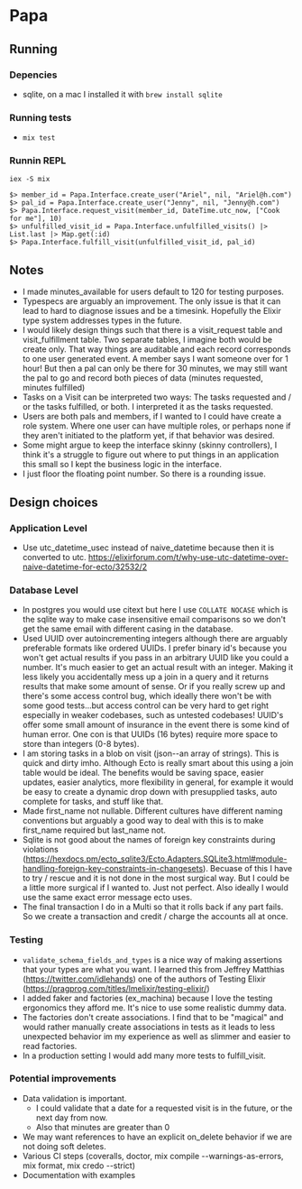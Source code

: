 # Papa

## Running

### Depencies

- sqlite, on a mac I installed it with `brew install sqlite`

### Running tests

- `mix test`

### Runnin REPL

`iex -S mix`

```
$> member_id = Papa.Interface.create_user("Ariel", nil, "Ariel@h.com")
$> pal_id = Papa.Interface.create_user("Jenny", nil, "Jenny@h.com")
$> Papa.Interface.request_visit(member_id, DateTime.utc_now, ["Cook for me"], 10)
$> unfulfilled_visit_id = Papa.Interface.unfulfilled_visits() |> List.last |> Map.get(:id)
$> Papa.Interface.fulfill_visit(unfulfilled_visit_id, pal_id)
```

## Notes

- I made minutes_available for users default to 120 for testing purposes.
- Typespecs are arguably an improvement. The only issue is that it can lead to hard to diagnose issues and be a timesink. Hopefully the Elixir type system addresses types in the future.
- I would likely design things such that there is a visit_request table and visit_fulfillment table. Two separate tables, I imagine both would be create only. That way things are auditable and each record corresponds to one user generated event. A member says I want someone over for 1 hour! But then a pal can only be there for 30 minutes, we may still want the pal to go and record both pieces of data (minutes requested, minutes fulfilled)
- Tasks on a Visit can be interpreted two ways: The tasks requested and / or the tasks fulfilled, or both. I interpreted it as the tasks requested.
- Users are both pals and members, if I wanted to I could have create a role system. Where one user can have multiple roles, or perhaps none if they aren't initiated to the platform yet, if that behavior was desired.
- Some might argue to keep the interface skinny (skinny controllers), I think it's a struggle to figure out where to put things in an application this small so I kept the business logic in the interface.
- I just floor the floating point number. So there is a rounding issue.

## Design choices

### Application Level

- Use utc_datetime_usec instead of naive_datetime because then it is converted to utc. https://elixirforum.com/t/why-use-utc-datetime-over-naive-datetime-for-ecto/32532/2

### Database Level

- In postgres you would use citext but here I use `COLLATE NOCASE` which is the sqlite way to make case insensitive email comparisons so we don't get the same email with different casing in the database.
- Used UUID over autoincrementing integers although there are arguably preferable formats like ordered UUIDs. I prefer binary id's because you won't get actual results if you pass in an arbitrary UUID like you could a number. It's much easier to get an actual result with an integer. Making it less likely you accidentally mess up a join in a query and it returns results that make some amount of sense. Or if you really screw up and there's some access control bug, which ideally there won't be with some good tests...but access control can be very hard to get right especially in weaker codebases, such as untested codebases! UUID's offer some small amount of insurance in the event there is some kind of human error. One con is that UUIDs (16 bytes) require more space to store than integers (0-8 bytes).
- I am storing tasks in a blob on visit (json--an array of strings). This is quick and dirty imho. Although Ecto is really smart about this using a join table would be ideal. The benefits would be saving space, easier updates, easier analytics, more flexibility in general, for example it would be easy to create a dynamic drop down with presupplied tasks, auto complete for tasks, and stuff like that.
- Made first_name not nullable. Different cultures have different naming conventions but arguably a good way to deal with this is to make first_name required but last_name not.
- Sqlite is not good about the names of foreign key constraints during violations (https://hexdocs.pm/ecto_sqlite3/Ecto.Adapters.SQLite3.html#module-handling-foreign-key-constraints-in-changesets). Becuase of this I have to try / rescue and it is not done in the most surgical way. But I could be a little more surgical if I wanted to. Just not perfect. Also ideally I would use the same exact error message ecto uses.
- The final transaction I do in a Multi so that it rolls back if any part fails. So we create a transaction and credit / charge the accounts all at once.

### Testing

- `validate_schema_fields_and_types` is a nice way of making assertions that your types are what you want. I learned this from Jeffrey Matthias (https://twitter.com/idlehands) one of the authors of Testing Elixir (https://pragprog.com/titles/lmelixir/testing-elixir/)
- I added faker and factories (ex_machina) because I love the testing ergonomics they afford me. It's nice to use some realistic dummy data.
- The factories don't create associations. I find that to be "magical" and would rather manually create associations in tests as it leads to less unexpected behavior im my experience as well as slimmer and easier to read factories.
- In a production setting I would add many more tests to fulfill_visit.

### Potential improvements

- Data validation is important.
  - I could validate that a date for a requested visit is in the future, or the next day from now.
  - Also that minutes are greater than 0
- We may want references to have an explicit on_delete behavior if we are not doing soft deletes.
- Various CI steps (coveralls, doctor, mix compile --warnings-as-errors, mix format, mix credo --strict)
- Documentation with examples
